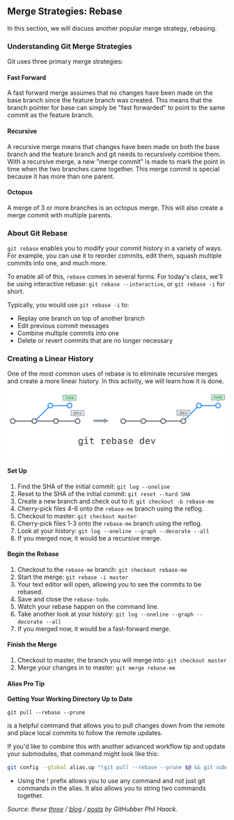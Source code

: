 ## Merge Strategies: Rebase

In this section, we will discuss another popular merge strategy, rebasing.

### Understanding Git Merge Strategies

Git uses three primary merge strategies:

#### Fast Forward
A fast forward merge assumes that no changes have been made on the base branch since the feature branch was created. This means that the branch pointer for base can simply be "fast forwarded" to point to the same commit as the feature branch.
#### Recursive
A recursive merge means that changes have been made on both the base branch and the feature branch and git needs to recursively combine them. With a recursive merge, a new "merge commit" is made to mark the point in time when the two branches came together. This merge commit is special because it has more than one parent.
#### Octopus
A merge of 3 or more branches is an octopus merge. This will also create a merge commit with multiple parents.


### About Git Rebase

`git rebase` enables you to modify your commit history in a variety of ways. For example, you can use it to reorder commits, edit them, squash multiple commits into one, and much more.

To enable all of this, `rebase` comes in several forms. For today's class, we'll be using interactive rebase: `git rebase --interactive`, or `git rebase -i` for short.

Typically, you would use `git rebase -i` to:

- Replay one branch on top of another branch
- Edit previous commit messages
- Combine multiple commits into one
- Delete or revert commits that are no longer necessary

### Creating a Linear History

One of the most common uses of rebase is to eliminate recursive merges and create a more linear history. In this activity, we will learn how it is done.

![Git Rebase](img/git-rebase.png)

#### Set Up
1. Find the SHA of the initial commit: `git log --oneline`
1. Reset to the SHA of the initial commit: `git reset --hard SHA`
1. Create a new branch and check out to it: `git checkout -b rebase-me`
1. Cherry-pick files 4-6 onto the `rebase-me` branch using the reflog.
1. Checkout to master: `git checkout master`
1. Cherry-pick files 1-3 onto the `rebase-me` branch using the reflog.
1. Look at your history: `git log --oneline --graph --decorate --all`
1. If you merged now, it would be a recursive merge.

#### Begin the Rebase
1. Checkout to the `rebase-me` branch: `git checkout rebase-me`
1. Start the merge: `git rebase -i master`
1. Your text editor will open, allowing you to see the commits to be rebased.
1. Save and close the `rebase-todo`.
1. Watch your rebase happen on the command line.
1. Take another look at your history: `git log --oneline --graph --decorate --all`
1. If you merged now, it would be a fast-forward merge.

#### Finish the Merge
1. Checkout to master, the branch you will merge into: `git checkout master`
1. Merge your changes in to master: `git merge rebase-me`

#### Alias Pro Tip

**Getting Your Working Directory Up to Date**
```
git pull --rebase --prune
```
is a helpful command that allows you to pull changes down from the remote and place local commits to follow the remote updates.

If you'd like to combine this with another advanced workflow tip and update your submodules, that command might look like this:
```sh
git config --global alias.up "!git pull --rebase --prune $@ && git submodule update --init --recursive"
```
- Using the ! prefix allows you to use any command and not just git commands in the alias. It also allows you to string two commands together.

*Source: these [three](http://haacked.com/archive/2014/07/28/github-flow-aliases/) / [blog](http://haacked.com/archive/2015/06/29/git-migrate/) /  [posts](http://haacked.com/archive/2017/01/04/git-alias-open-url/) by GitHubber Phil Haack.*
